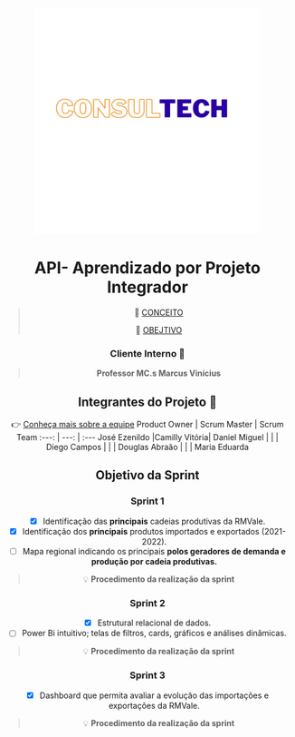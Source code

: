 
<div align="center">
  <img src="./logo.png" height="400" width="400"/>

<h1 align="center"> API- Aprendizado por Projeto Integrador </h1>

> :mag_right: [CONCEITO](https://github.com/joseezenildo/API--Conceito)
>
> 🔎 [OBEJTIVO](https://github.com/joseezenildo/Objetivo--API/tree/main) 

### Cliente Interno :bust_in_silhouette:
> **Professor MC.s Marcus Vinícius**

## Integrantes do Projeto :busts_in_silhouette: 
:point_right:  [Conheça mais sobre a equipe](https://gustavoguanabara.github.io) 
Product Owner | Scrum Master | Scrum Team
:---: | ---: | :---
José Ezenildo |Camilly Vitória| Daniel Miguel
|   |               | Diego Campos
|   |               | Douglas Abraão
|   |               | Maria Eduarda

## Objetivo da Sprint
### Sprint 1
- [x] Identificação das **principais** cadeias produtivas da RMVale.
- [x] Identificação dos **principais** produtos importados e exportados (2021-2022).
- [ ] Mapa regional indicando os principais **polos geradores de demanda e produção por cadeia produtivas.**

> :bulb: **Procedimento da realização da sprint** 

### Sprint 2
- [x] Estrutural relacional de dados. 
- [ ] Power Bi intuitivo; telas de filtros, cards, gráficos e análises dinâmicas.

> :bulb: **Procedimento da realização da sprint** 

### Sprint 3
- [x] Dashboard que permita avaliar a evolução das importações e exportações da RMVale.

> :bulb: **Procedimento da realização da sprint** 
